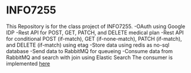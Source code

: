 # INFO7255

This Repository is for the class project of INFO7255.
-OAuth using Google IDP
-Rest API for POST, GET, PATCH, and DELETE medical plan
-Rest API for conditional POST (if-match), GET (if-none-match), PATCH (if-match), and DELETE (if-match) using etag
-Store data using redis as no-sql database
-Send data to RabbitMQ for queueing
-Consume data from RabbitMQ and search with join using Elastic Search
The consumer is implemented [here](https://github.com/Fuzzyf-ace/INFO7255-Demo3)
